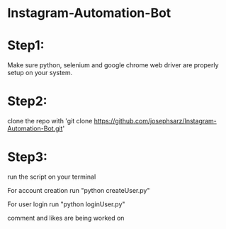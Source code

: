 # Instagram-Automation-Bot

# Step1: 
Make sure python, selenium and google chrome web driver are properly setup on your system.

# Step2:
clone the repo with 'git clone https://github.com/josephsarz/Instagram-Automation-Bot.git'

# Step3:
run the script on your terminal

For account creation run "python createUser.py" 

For user login run "python loginUser.py"

comment and likes are being worked on
